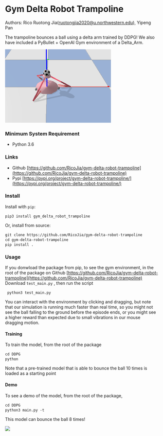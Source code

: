 # Gym Delta Robot Trampoline

Authors: Rico Ruotong Jia(ruotongjia2020@u.northwestern.edu), Yipeng Pan 

The trampoline bounces a ball using a delta arm trained by DDPG! We also have included a PyBullet + OpenAI Gym environment of a Delta_Arm.  

![](media/model_1.png)

### Minimum System Requirement
- Python 3.6

### Links 
 - Github [https://github.com/RicoJia/gym-delta-robot-trampoline](https://github.com/RicoJia/gym-delta-robot-trampoline)
 - Pypi [https://pypi.org/project/gym-delta-robot-trampoline/](https://pypi.org/project/gym-delta-robot-trampoline/)

### Install
Install with `pip`:

    pip3 install gym_delta_robot_trampoline
    
Or, install from source:

    git clone https://github.com/RicoJia/gym-delta-robot-trampoline
    cd gym-delta-robot-trampoline
    pip install .

### Usage

If you donwload the package from pip, to see the gym environment, in the root of the package on Github [https://github.com/RicoJia/gym-delta-robot-trampoline](https://github.com/RicoJia/gym-delta-robot-trampoline)
Download ```test_main.py``` , then run the script

     python3 test_main.py

You can interact with the environment by clicking and dragging, but note that our simulation is running much 
faster than real time, so you might not see the ball falling to the ground before the episode ends, or 
you might see a higher reward than expected due to small vibrations in our mouse dragging motion.   

#### Training
To train the model, from the root of the package

    cd DDPG 
    python
    
Note that a pre-trained model that is able to bounce the ball 10 times is loaded as a starting point 

#### Demo
To see a demo of the model, from the root of the package, 

    cd DDPG
    python3 main.py -t 
    
This model can bounce the ball 8 times!

<img src="media/ddpg.gif" width="200"/>


